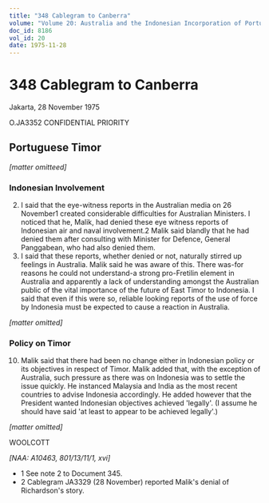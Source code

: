 ```yaml
---
title: "348 Cablegram to Canberra"
volume: "Volume 20: Australia and the Indonesian Incorporation of Portuguese Timor, 1974-1976"
doc_id: 8186
vol_id: 20
date: 1975-11-28
---
```


# 348 Cablegram to Canberra

Jakarta, 28 November 1975

O.JA3352 CONFIDENTIAL PRIORITY

## Portuguese Timor

_[matter omitteed]_

### Indonesian Involvement

  2. I said that the eye-witness reports in the Australian media on 26 November1 created considerable difficulties for Australian Ministers. I noticed that he, Malik, had denied these eye witness reports of Indonesian air and naval involvement.2 Malik said blandly that he had denied them after consulting with Minister for Defence, General Panggabean, who had also denied them.
  3. I said that these reports, whether denied or not, naturally stirred up feelings in Australia. Malik said he was aware of this. There was-for reasons he could not understand-a strong pro-Fretilin element in Australia and apparently a lack of understanding amongst the Australian public of the vital importance of the future of East Timor to Indonesia. I said that even if this were so, reliable looking reports of the use of force by Indonesia must be expected to cause a reaction in Australia.



_[matter omitted]_

### Policy on Timor

  10. Malik said that there had been no change either in Indonesian policy or its objectives in respect of Timor. Malik added that, with the exception of Australia, such pressure as there was on Indonesia was to settle the issue quickly. He instanced Malaysia and India as the most recent countries to advise Indonesia accordingly. He added however that the President wanted Indonesian objectives achieved 'legally'. (I assume he should have said 'at least to appear to be achieved legally'.)



_[matter omitted]_

WOOLCOTT

_[NAA: A10463, 801/13/11/1, xvi]_

  * 1 See note 2 to Document 345.
  * 2 Cablegram JA3329 (28 November) reported Malik's denial of Richardson's story.


